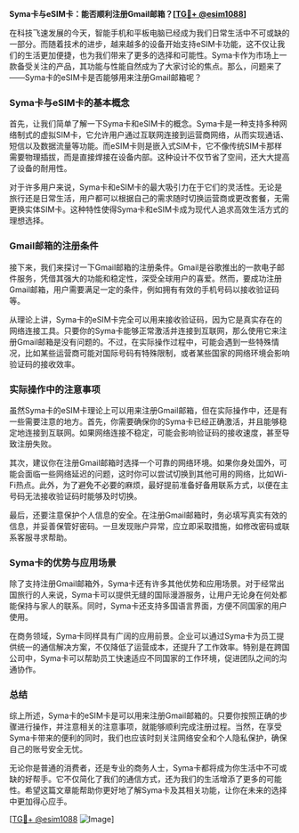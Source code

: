 **Syma卡与eSIM卡：能否顺利注册Gmail邮箱？[[TG💪+ @esim1088](https://t.me/s/esim1088)]**

在科技飞速发展的今天，智能手机和平板电脑已经成为我们日常生活中不可或缺的一部分。而随着技术的进步，越来越多的设备开始支持eSIM卡功能，这不仅让我们的生活更加便捷，也为我们带来了更多的选择和可能性。Syma卡作为市场上一款备受关注的产品，其功能与性能自然成为了大家讨论的焦点。那么，问题来了——Syma卡的eSIM卡是否能够用来注册Gmail邮箱呢？

### Syma卡与eSIM卡的基本概念

首先，让我们简单了解一下Syma卡和eSIM卡的概念。Syma卡是一种支持多种网络制式的虚拟SIM卡，它允许用户通过互联网连接到运营商网络，从而实现通话、短信以及数据流量等功能。而eSIM卡则是嵌入式SIM卡，它不像传统SIM卡那样需要物理插拔，而是直接焊接在设备内部。这种设计不仅节省了空间，还大大提高了设备的耐用性。

对于许多用户来说，Syma卡和eSIM卡的最大吸引力在于它们的灵活性。无论是旅行还是日常生活，用户都可以根据自己的需求随时切换运营商或更改套餐，无需更换实体SIM卡。这种特性使得Syma卡和eSIM卡成为现代人追求高效生活方式的理想选择。

### Gmail邮箱的注册条件

接下来，我们来探讨一下Gmail邮箱的注册条件。Gmail是谷歌推出的一款电子邮件服务，凭借其强大的功能和稳定性，深受全球用户的喜爱。然而，要成功注册Gmail邮箱，用户需要满足一定的条件，例如拥有有效的手机号码以接收验证码等。

从理论上讲，Syma卡的eSIM卡完全可以用来接收验证码，因为它是真实存在的网络连接工具。只要你的Syma卡能够正常激活并连接到互联网，那么使用它来注册Gmail邮箱是没有问题的。不过，在实际操作过程中，可能会遇到一些特殊情况，比如某些运营商可能对国际号码有特殊限制，或者某些国家的网络环境会影响验证码的接收效率。

### 实际操作中的注意事项

虽然Syma卡的eSIM卡理论上可以用来注册Gmail邮箱，但在实际操作中，还是有一些需要注意的地方。首先，你需要确保你的Syma卡已经正确激活，并且能够稳定地连接到互联网。如果网络连接不稳定，可能会影响验证码的接收速度，甚至导致注册失败。

其次，建议你在注册Gmail邮箱时选择一个可靠的网络环境。如果你身处国外，可能会面临一些网络延迟的问题，这时你可以尝试切换到其他可用的网络，比如Wi-Fi热点。此外，为了避免不必要的麻烦，最好提前准备好备用联系方式，以便在主号码无法接收验证码时能够及时切换。

最后，还要注意保护个人信息的安全。在注册Gmail邮箱时，务必填写真实有效的信息，并妥善保管好密码。一旦发现账户异常，应立即采取措施，如修改密码或联系客服寻求帮助。

### Syma卡的优势与应用场景

除了支持注册Gmail邮箱外，Syma卡还有许多其他优势和应用场景。对于经常出国旅行的人来说，Syma卡可以提供无缝的国际漫游服务，让用户无论身在何处都能保持与家人的联系。同时，Syma卡还支持多国语言界面，方便不同国家的用户使用。

在商务领域，Syma卡同样具有广阔的应用前景。企业可以通过Syma卡为员工提供统一的通信解决方案，不仅降低了运营成本，还提升了工作效率。特别是在跨国公司中，Syma卡可以帮助员工快速适应不同国家的工作环境，促进团队之间的沟通协作。

### 总结

综上所述，Syma卡的eSIM卡是可以用来注册Gmail邮箱的。只要你按照正确的步骤进行操作，并注意相关的注意事项，就能够顺利完成注册过程。当然，在享受Syma卡带来的便利的同时，我们也应该时刻关注网络安全和个人隐私保护，确保自己的账号安全无忧。

无论你是普通的消费者，还是专业的商务人士，Syma卡都将成为你生活中不可或缺的好帮手。它不仅简化了我们的通信方式，还为我们的生活增添了更多的可能性。希望这篇文章能帮助你更好地了解Syma卡及其相关功能，让你在未来的选择中更加得心应手。

[[TG💪+ @esim1088](https://t.me/s/esim1088) ![Image](https://i.postimg.cc/4NQfJmqS/Snipaste-2025-05-13-00-14-12.png)]